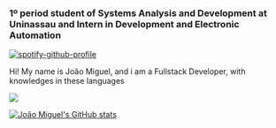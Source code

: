 ### 1º period student of Systems Analysis and Development at Uninassau and Intern in Development and Electronic Automation
[![spotify-github-profile](https://spotify-github-profile.kittinanx.com/api/view?uid=92cicog27dlqwnujaob9pacjv&cover_image=true&theme=novatorem&show_offline=false&background_color=ffffff&interchange=false&bar_color=ffffff&bar_color_cover=false)](https://github.com/kittinan/spotify-github-profile)

Hi! My name is João Miguel, and i am a Fullstack Developer, with knowledges in these languages
<div>
  <a href="https://skillicons.dev">
    <img src="https://skillicons.dev/icons?i=java,c,cpp,py&theme=dark" />
  </a>
</div>

[![João Miguel's GitHub stats](https://github-readme-stats.vercel.app/api?username=jmfs12&theme=radical)](https://github.com/jmfs12/github-readme-stats)
